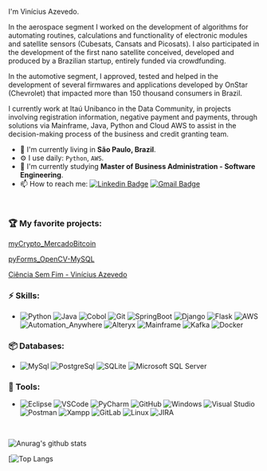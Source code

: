 I'm Vinícius Azevedo.

In the aerospace segment I worked on the development of algorithms for automating routines, calculations and functionality of electronic modules and satellite sensors (Cubesats, Cansats and Picosats). I also participated in the development of the first nano satellite conceived, developed and produced by a Brazilian startup, entirely funded via crowdfunding.

In the automotive segment, I approved, tested and helped in the development of several firmwares and applications developed by OnStar (Chevrolet) that impacted more than 150 thousand consumers in Brazil.

I currently work at Itaú Unibanco in the Data Community, in projects involving registration information, negative payment and payments, through solutions via Mainframe, Java, Python and Cloud AWS to assist in the decision-making process of the business and credit granting team.

- 📍  I'm currently living in **São Paulo, Brazil**.
- ⚙️ I use daily: `Python`, `AWS`.
- 🌱 I'm currently studying **Master of Business Administration - Software Engineering**.
- 📫 How to reach me:
[![Linkedin Badge](https://img.shields.io/badge/-LinkedIn-blue?style=flat-square&logo=Linkedin&logoColor=white&link=https://www.linkedin.com/in/vin%C3%ADcius-azevedo-45180ab2/)](https://www.linkedin.com/in/vin%C3%ADcius-azevedo-45180ab2/)
[![Gmail Badge](https://img.shields.io/badge/-Gmail-c14438?style=flat-square&logo=Gmail&logoColor=white&link=mailto:vmeazevedo@gmail.com)](mailto:vmeazevedo@gmail.com)

<br/>

### :trophy: My favorite projects:
[myCrypto_MercadoBitcoin](https://github.com/vmeazevedo/myCrypto_MercadoBitcoin)

[pyForms_OpenCV-MySQL](https://github.com/vmeazevedo/pyForms_OpenCV-MySQL)

[Ciência Sem Fim - Vinícius Azevedo](https://www.youtube.com/watch?v=IScvQU9N1zk&ab_channel=Ci%C3%AAnciaSemFim)


### ⚡ Skills:
- ![Python](https://img.shields.io/badge/-Python-3776AB?&logo=Python&logoColor=FFFFFF) ![Java](https://img.shields.io/badge/-Java-007396?style=flat-square&logo=java) ![Cobol](https://img.shields.io/badge/-Cobol-darkblue?style=flat-square&logo=Cobol) ![Git](https://img.shields.io/badge/-Git-F05032?&logo=git&logoColor=FFFFFF) ![SpringBoot](https://img.shields.io/badge/-SpringBoot-FFFFFF?style=flat-square&logo=AWS&logoColor=white) ![Django](https://img.shields.io/badge/-Django-092E20?&logo=Django&logoColor=FFFFFF)  ![Flask](https://img.shields.io/badge/-Flask-181717?&logo=Flask&logoColor=FFFFFF) ![AWS](https://img.shields.io/badge/-AWS-E34F26?style=flat-square&logo=AWS&logoColor=white) ![Automation_Anywhere](https://img.shields.io/badge/-Automation_Anywhere-E34F26?style=flat-square&logo=Automation_Anywhere&logoColor=white) ![Alteryx](https://img.shields.io/badge/-Alteryx-1572B6?style=flat-square&logo=Alteryx) ![Mainframe](https://img.shields.io/badge/-Mainframe-black?style=flat-square&logo=Mainframe) ![Kafka](https://img.shields.io/badge/-Kafka-black?style=flat-square&logo=Kafka) ![Docker](https://img.shields.io/badge/-Docker-2496ED?style=flat-square&logo=docker&logoColor=white) 


### 📦 Databases:
- ![MySql](https://img.shields.io/badge/-MySql-003B57?&logo=MySQL&logoColor=FFFFFF) ![PostgreSql](https://img.shields.io/badge/-PostgreSql-336791?&logo=postgresql&logoColor=FFFFFF) ![SQLite](https://img.shields.io/badge/-SQLite-4479A1?&logo=sqlite&logoColor=FFFFFF) ![Microsoft SQL Server](https://img.shields.io/badge/-Microsoft%20SQL%20Server-CC2927?&logo=Microsoft%20SQL%20Server&logoColor=FFFFFF)


### 🧰 Tools:
- ![Eclipse](https://img.shields.io/badge/-Eclipse-2C2255?style=flat-square&logo=eclipse&logoColor=white) ![VSCode](https://img.shields.io/badge/-VSCode-007ACC?&logo=Visual%20Studio%20Code&logoColor=FFFFFF) ![PyCharm](https://img.shields.io/badge/-PyCharm-181717?&logo=PyCharm&logoColor=FFFFFF) ![GitHub](https://img.shields.io/badge/-GitHub-181717?&logo=GitHub&logoColor=FFFFFF) ![Windows](https://img.shields.io/badge/-Windows-0078D6?&logo=Windows&logoColor=FFFFFF) ![Visual Studio](https://img.shields.io/badge/-Visual%20Studio-5C2D91?&logo=Visual%20Studio&logoColor=FFFFFF) ![Postman](https://img.shields.io/badge/-Postman-FF6C37?&logo=Postman&logoColor=FFFFFF) ![Xampp](https://img.shields.io/badge/-XAMPP-FB7A24?&logo=XAMPP&logoColor=FFFFFF) ![GitLab](https://img.shields.io/badge/-GitLab-FCA121?&logo=GitLab&logoColor=FFFFFF) ![Linux](https://img.shields.io/badge/-Linux-FCC624?&logo=Linux&logoColor=FFFFFF) ![JIRA](https://img.shields.io/badge/-JIRA-0052CC?style=flat-square&logo=jira)



<br/>


![Anurag's github stats](https://github-readme-stats.vercel.app/api?username=vmeazevedo&show_icons=true&theme=dark)

[![Top Langs](https://github-readme-stats.vercel.app/api/top-langs/?username=vmeazevedo&layout=compact)



